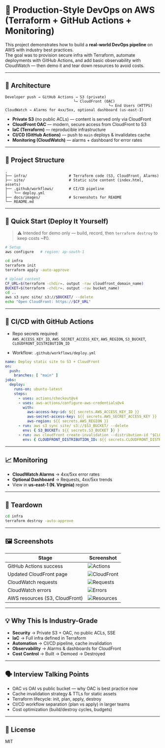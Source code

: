 # 🚀 Production-Style DevOps on AWS (Terraform + GitHub Actions + Monitoring)

This project demonstrates how to build a **real-world DevOps pipeline** on AWS with industry best practices.  
The goal was to provision secure infra with Terraform, automate deployments with GitHub Actions, and add basic observability with CloudWatch — then demo it and tear down resources to avoid costs.

---

## 🧱 Architecture

```
Developer push → GitHub Actions → S3 (private)
                               └→ CloudFront (OAC)
                                               └→ End Users (HTTPS)
CloudWatch → Alarms for 4xx/5xx, optional dashboard (us-east-1)
```

- **Private S3** (no public ACLs) — content is served only via CloudFront  
- **CloudFront OAC** — modern, secure access from CloudFront to S3  
- **IaC (Terraform)** — reproducible infrastructure  
- **CI/CD (GitHub Actions)** — push to `main` deploys & invalidates cache  
- **Monitoring (CloudWatch)** — alarms + dashboard for error rates

---

## 📂 Project Structure

```
.
├── infra/                   # Terraform code (S3, CloudFront, Alarms)
├── site/                    # Static site content (index.html, assets)
├── .github/workflows/       # CI/CD pipeline
│   └── deploy.yml
├── docs/images/             # Screenshots for README
└── README.md
```

---

## 🚀 Quick Start (Deploy It Yourself)

> ⚠️ Intended for demo only — build, record, then `terraform destroy` to keep costs ~₹0.

```bash
# Setup
aws configure   # region: ap-south-1

cd infra
terraform init
terraform apply -auto-approve

# Upload content
CF_URL=$(terraform -chdir=. output -raw cloudfront_domain_name)
BUCKET=$(terraform -chdir=. output -raw bucket_name)
cd ..
aws s3 sync site/ s3://$BUCKET/ --delete
echo "Open CloudFront: https://$CF_URL"
```

---

## 🔁 CI/CD with GitHub Actions

- Repo secrets required:  
  `AWS_ACCESS_KEY_ID`, `AWS_SECRET_ACCESS_KEY`, `AWS_REGION`, `S3_BUCKET`, `CLOUDFRONT_DISTRIBUTION_ID`

- Workflow: `.github/workflows/deploy.yml`

```yaml
name: Deploy static site to S3 + CloudFront
on:
  push:
    branches: [ "main" ]
jobs:
  deploy:
    runs-on: ubuntu-latest
    steps:
      - uses: actions/checkout@v4
      - uses: aws-actions/configure-aws-credentials@v4
        with:
          aws-access-key-id: ${{ secrets.AWS_ACCESS_KEY_ID }}
          aws-secret-access-key: ${{ secrets.AWS_SECRET_ACCESS_KEY }}
          aws-region: ${{ secrets.AWS_REGION }}
      - run: aws s3 sync site/ s3://$S3_BUCKET/ --delete
        env: { S3_BUCKET: ${{ secrets.S3_BUCKET }} }
      - run: aws cloudfront create-invalidation --distribution-id "$CLOUDFRONT_DISTRIBUTION_ID" --paths "/*"
        env: { CLOUDFRONT_DISTRIBUTION_ID: ${{ secrets.CLOUDFRONT_DISTRIBUTION_ID }} }
```

---

## 📈 Monitoring

- **CloudWatch Alarms** → 4xx/5xx error rates  
- **Optional Dashboard** → Requests, 4xx/5xx trends  
- View in **us-east-1 (N. Virginia)** region

---

## 🧹 Teardown

```bash
cd infra
terraform destroy -auto-approve
```

---

## 🖼️ Screenshots

| Stage | Screenshot |
|-------|------------|
| GitHub Actions success | ![Actions](docs/images/01_actions_success.png) |
| Updated CloudFront page | ![CloudFront](docs/images/02_cloudfront_live.png) |
| CloudWatch requests | ![Requests](docs/images/03_cw_requests.png) |
| CloudWatch errors | ![Errors](docs/images/04_cw_errors.png) |
| AWS resources (S3, CloudFront) | ![Resources](docs/images/05_aws_resources.png) |

---

## 💡 Why This Is Industry-Grade

- **Security** → Private S3 + OAC, no public ACLs, SSE  
- **IaC** → Full infra defined in Terraform  
- **Automation** → CI/CD pipeline, cache invalidation  
- **Observability** → Alarms & dashboards for CloudFront  
- **Cost Control** → Built → Demoed → Destroyed

---

## 🗣️ Interview Talking Points

- OAC vs OAI vs public bucket — why OAC is best practice now  
- Cache invalidation strategy & TTLs for static assets  
- Terraform lifecycle: init, plan, apply, destroy  
- CI/CD workflow separation (plan vs apply) in larger teams  
- Cost optimization (build/destroy cycles, budgets)

---

## 📜 License
MIT
